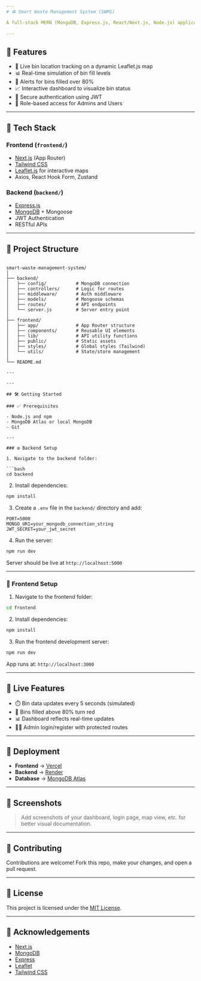 ```yaml
---
# ♻️ Smart Waste Management System (SWMS)

A full-stack MERN (MongoDB, Express.js, React/Next.js, Node.js) application designed to optimize urban waste management using real-time monitoring, smart bin data simulation, and an interactive map dashboard for effective decision-making.

---
```


## 🚀 Features

- 📍 Live bin location tracking on a dynamic Leaflet.js map
- 📊 Real-time simulation of bin fill levels
- 🔔 Alerts for bins filled over 80%
- 📈 Interactive dashboard to visualize bin status
- 🔐 Secure authentication using JWT
- 🎯 Role-based access for Admins and Users

---

## 🧰 Tech Stack

### Frontend (`frontend/`)
- [Next.js](https://nextjs.org/) (App Router)
- [Tailwind CSS](https://tailwindcss.com/)
- [Leaflet.js](https://leafletjs.com/) for interactive maps
- Axios, React Hook Form, Zustand

### Backend (`backend/`)
- [Express.js](https://expressjs.com/)
- [MongoDB](https://www.mongodb.com/) + Mongoose
- JWT Authentication
- RESTful APIs

---

## 📁 Project Structure

```

smart-waste-management-system/
│
├── backend/
│   ├── config/           # MongoDB connection
│   ├── controllers/      # Logic for routes
│   ├── middleware/       # Auth middleware
│   ├── models/           # Mongoose schemas
│   ├── routes/           # API endpoints
│   └── server.js         # Server entry point
│
├── frontend/
│   ├── app/              # App Router structure
│   ├── components/       # Reusable UI elements
│   ├── lib/              # API utility functions
│   ├── public/           # Static assets
│   ├── styles/           # Global styles (Tailwind)
│   └── utils/            # State/store management
│
└── README.md

---

---

## 🛠️ Getting Started

### ✅ Prerequisites

- Node.js and npm
- MongoDB Atlas or local MongoDB
- Git

---

### ⚙️ Backend Setup

1. Navigate to the backend folder:

```bash
cd backend
````

2. Install dependencies:

```bash
npm install
```

3. Create a `.env` file in the `backend/` directory and add:

```env
PORT=5000
MONGO_URI=your_mongodb_connection_string
JWT_SECRET=your_jwt_secret
```

4. Run the server:

```bash
npm run dev
```

Server should be live at `http://localhost:5000`

---

### 🎨 Frontend Setup

1. Navigate to the frontend folder:

```bash
cd frontend
```

2. Install dependencies:

```bash
npm install
```

3. Run the frontend development server:

```bash
npm run dev
```

App runs at: `http://localhost:3000`

---

## 📡 Live Features

* ⏱️ Bin data updates every 5 seconds (simulated)
* 🔴 Bins filled above 80% turn red
* 📊 Dashboard reflects real-time updates
* 🧑‍💼 Admin login/register with protected routes

---

## 🚀 Deployment

* **Frontend** → [Vercel](https://vercel.com/)
* **Backend** → [Render](https://render.com/)
* **Database** → [MongoDB Atlas](https://www.mongodb.com/cloud/atlas)

---

## 📸 Screenshots

> Add screenshots of your dashboard, login page, map view, etc. for better visual documentation.

---

## 🤝 Contributing

Contributions are welcome! Fork this repo, make your changes, and open a pull request.

---

## 📄 License

This project is licensed under the [MIT License](https://choosealicense.com/licenses/mit/).

---

## 🙏 Acknowledgements

* [Next.js](https://nextjs.org/)
* [MongoDB](https://www.mongodb.com/)
* [Express](https://expressjs.com/)
* [Leaflet](https://leafletjs.com/)
* [Tailwind CSS](https://tailwindcss.com/)

```

